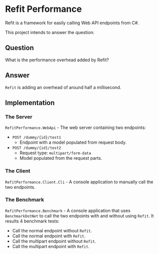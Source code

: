 # Refit Performance

Refit is a framework for easily calling Web API endpoints from C#.

This project intends to answer the question:

## Question

What is the performance overhead added by Refit?

## Answer

`Refit` is adding an overhead of around half a millisecond.

## Implementation

### The Server

`RefitPerformance.WebApi` - The web server containing two endpoints:

- `POST /dummy/{id}/test1`
  - Endpoint with a model populated from request body.
- `POST /dummy/{id}/test2`
  - Request type: `multipart/form-data`
  - Model populated from the request parts.

### The Client

`RefitPerformance.Client.Cli` - A console application to manually call the two endpoints.

### The Benchmark

`RefitPerformance.Benchmark` - A console application that uses `BenchmarkDotNet` to call the two endpoints with and without using `Refit`. It results 4 benchmark tests:

- Call the normal endpoint without `Refit`.
- Call the normal endpoint with `Refit`.
- Call the multipart endpoint without `Refit`.
- Call the multipart endpoint with `Refit`.